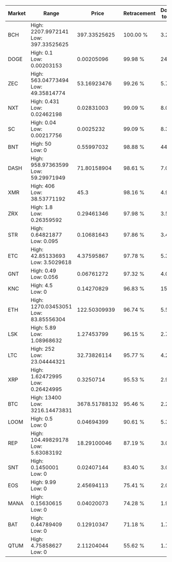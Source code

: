 | Market | Range | Price| Retracement | Doubles to 50% |
| --- | --- | --- | --- | --- |
| BCH | High: 2207.9972141<br />Low: 397.33525625 | 397.33525625 | 100.00 % | 3.28 |
| DOGE | High: 0.1<br />Low: 0.00203153 | 0.00205096 | 99.98 % | 24.87 |
| ZEC | High: 563.04773494<br />Low: 49.35814774 | 53.16923476 | 99.26 % | 5.76 |
| NXT | High: 0.431<br />Low: 0.02462198 | 0.02831003 | 99.09 % | 8.05 |
| SC | High: 0.04<br />Low: 0.00217756 | 0.0025232 | 99.09 % | 8.36 |
| BNT | High: 50<br />Low: 0 | 0.55997032 | 98.88 % | 44.65 |
| DASH | High: 958.97363599<br />Low: 59.29971949 | 71.80158904 | 98.61 % | 7.09 |
| XMR | High: 406<br />Low: 38.53771192 | 45.3 | 98.16 % | 4.91 |
| ZRX | High: 1.8<br />Low: 0.26359592 | 0.29461346 | 97.98 % | 3.50 |
| STR | High: 0.64821877<br />Low: 0.095 | 0.10681643 | 97.86 % | 3.48 |
| ETC | High: 42.85133693<br />Low: 3.5029618 | 4.37595867 | 97.78 % | 5.30 |
| GNT | High: 0.49<br />Low: 0.056 | 0.06761272 | 97.32 % | 4.04 |
| KNC | High: 4.5<br />Low: 0 | 0.14270829 | 96.83 % | 15.77 |
| ETH | High: 1270.03453051<br />Low: 83.85556304 | 122.50309939 | 96.74 % | 5.53 |
| LSK | High: 5.89<br />Low: 1.08968632 | 1.27453799 | 96.15 % | 2.74 |
| LTC | High: 252<br />Low: 23.04444321 | 32.73826114 | 95.77 % | 4.20 |
| XRP | High: 1.62472995<br />Low: 0.26424995 | 0.3250714 | 95.53 % | 2.91 |
| BTC | High: 13400<br />Low: 3216.14473831 | 3678.51788132 | 95.46 % | 2.26 |
| LOOM | High: 0.5<br />Low: 0 | 0.04694399 | 90.61 % | 5.33 |
| REP | High: 104.49829178<br />Low: 5.63083192 | 18.29100046 | 87.19 % | 3.01 |
| SNT | High: 0.1450001<br />Low: 0 | 0.02407144 | 83.40 % | 3.01 |
| EOS | High: 9.99<br />Low: 0 | 2.45694113 | 75.41 % | 2.03 |
| MANA | High: 0.15630615<br />Low: 0 | 0.04020073 | 74.28 % | 1.94 |
| BAT | High: 0.44789409<br />Low: 0 | 0.12910347 | 71.18 % | 1.73 |
| QTUM | High: 4.75858627<br />Low: 0 | 2.11204044 | 55.62 % | 1.13 |
